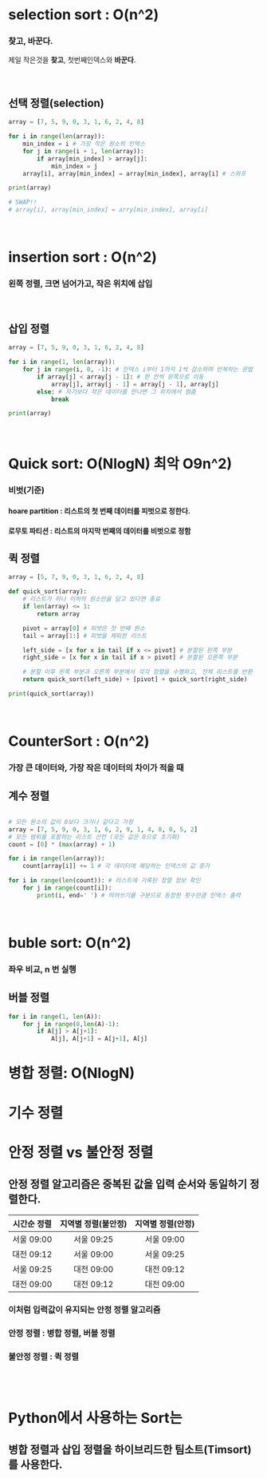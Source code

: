 
# selection  sort : O(n^2)
### 찾고, 바꾼다. 
제일 작은것을 **찾고**, 첫번째인덱스와 **바꾼다**.

<br>

## 선택 정렬(selection)
```python
array = [7, 5, 9, 0, 3, 1, 6, 2, 4, 8]

for i in range(len(array)):
    min_index = i # 가장 작은 원소의 인덱스
    for j in range(i + 1, len(array)):
        if array[min_index] > array[j]:
            min_index = j
    array[i], array[min_index] = array[min_index], array[i] # 스와프

print(array)

# SWAP!! 
# array[i], array[min_index] = arry[min_index], array[i]
```

<br>

# insertion sort : O(n^2)
### 왼쪽 정렬, 크면 넘어가고, 작은 위치에 삽입

<br>

## 삽입 정렬
```python
array = [7, 5, 9, 0, 3, 1, 6, 2, 4, 8]

for i in range(1, len(array)):
    for j in range(i, 0, -1): # 인덱스 i부터 1까지 1씩 감소하며 반복하는 문법
        if array[j] < array[j - 1]: # 한 칸씩 왼쪽으로 이동
            array[j], array[j - 1] = array[j - 1], array[j]
        else: # 자기보다 작은 데이터를 만나면 그 위치에서 멈춤
            break

print(array)
```
<br>

# Quick sort: O(NlogN) 최악 O9n^2)
### 비벗(기준)
#### hoare partition : 리스트의 첫 번째 데이터를 피벗으로 정한다. 
#### 로무토 파티션 : 리스트의 마지막 번째의 데이터를 비벗으로 정함

## 퀵 정렬
```python
array = [5, 7, 9, 0, 3, 1, 6, 2, 4, 8]

def quick_sort(array):
    # 리스트가 하나 이하의 원소만을 담고 있다면 종료
    if len(array) <= 1:
        return array

    pivot = array[0] # 피벗은 첫 번째 원소
    tail = array[1:] # 피벗을 제외한 리스트

    left_side = [x for x in tail if x <= pivot] # 분할된 왼쪽 부분
    right_side = [x for x in tail if x > pivot] # 분할된 오른쪽 부분

    # 분할 이후 왼쪽 부분과 오른쪽 부분에서 각각 정렬을 수행하고, 전체 리스트를 반환
    return quick_sort(left_side) + [pivot] + quick_sort(right_side)

print(quick_sort(array))
```

<br>

# CounterSort : O(n^2)
### 가장 큰 데이터와, 가장 작은 데이터의 차이가 적을 때

## 계수 정렬
```python

# 모든 원소의 값이 0보다 크거나 같다고 가정
array = [7, 5, 9, 0, 3, 1, 6, 2, 9, 1, 4, 8, 0, 5, 2]
# 모든 범위를 포함하는 리스트 선언 (모든 값은 0으로 초기화)
count = [0] * (max(array) + 1)

for i in range(len(array)):
    count[array[i]] += 1 # 각 데이터에 해당하는 인덱스의 값 증가

for i in range(len(count)): # 리스트에 기록된 정렬 정보 확인
    for j in range(count[i]):
        print(i, end=' ') # 띄어쓰기를 구분으로 등장한 횟수만큼 인덱스 출력
```


<br>


# buble sort: O(n^2)
### 좌우 비교, n 번 실행

## 버블 정렬
```python
for i in range(1, len(A)):
    for j in range(0,len(A)-1):
        if A[j] > A[j+1]:
            A[j], A[j+1] = A[j+1], A[j]
```

# 병합 정렬: O(NlogN)

# 기수 정렬


# 안정 정렬 vs 불안정 정렬
## 안정 정렬 알고리즘은 중복된 값을 입력 순서와 동일하기 정렬한다. 

|시간순 정렬 | 지역별 정렬(불안정) | 지역별 정렬(안정)|
|:---:|:---:|:---:|
|서울 09:00| 서울 09:25| 서울 09:00|
|대전 09:12| 서울 09:00 | 서울 09:25|
|서울 09:25| 대전 09:00 | 대전 09:12|
|대전 09:00| 대전 09:12 | 대전 09:00|

### 이처럼 입력값이 유지되는 안정 정렬 알고리즘
### 안정 정렬 : 병합 정렬, 버블 정렬
### 불안정 정렬 : 퀵 정렬

<br>
<br>

# Python에서 사용하는 Sort는 
## 병합 정렬과 삽입 정렬을 하이브리드한 팀소트(Timsort)를 사용한다. 


